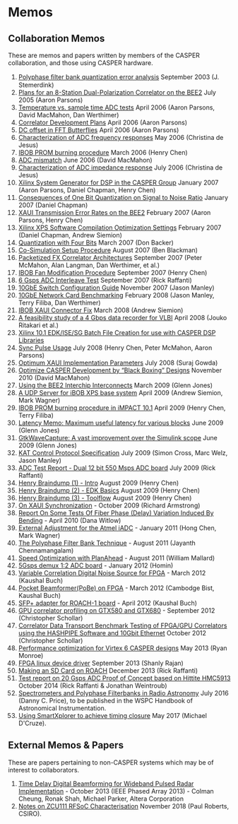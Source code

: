 # Memos

## Collaboration Memos
These are memos and papers written by members of the CASPER collaboration, and those using CASPER hardware.

1. [Polyphase ﬁlter bank quantization error analysis](files/Polyphasequant.pdf) September 2003 (J. Stemerdink)
1. [Plans for an 8-Station Dual-Polarization Correlator on the BEE2](files/BEE2-based_Dual-Polarization_Antenna_Correlator.md) July 2005 (Aaron Parsons)
1. [Temperature vs. sample time ADC tests](files/ADC_temp.md) April 2006 (Aaron Parsons, David MacMahon, Dan Werthimer)
1. [Correlator Development Plans](files/Correlator_development_plans.pdf) April 2006 (Aaron Parsons)
1. [DC offset in FFT Butterflies](files/DC_FFT.md) April 2006 (Aaron Parsons)
1. [Characterization of ADC frequency responses](files/ADC_frequency_response_characteristics.md) May 2006 (Christina de Jesus)
1. [IBOB PROM burning procedure](files/ibob_prom_burning.pdf) March 2006 (Henry Chen)
1. [ADC mismatch](files/Effects_of_mismatches_between_interleaved_ADCs.md) June 2006 (David MacMahon)
1. [Characterization of ADC impedance response](files/ADC_impedance_response_characteristics.md) July 2006 (Christina de Jesus)
1. [Xilinx System Generator for DSP in the CASPER Group](files/simulink_scripting.pdf) January 2007 (Aaron Parsons, Daniel Chapman, Henry Chen)
1. [Consequences of One Bit Quantization on Signal to Noise Ratio](files/snr_quant.pdf) January 2007 (Daniel Chapman)
1. [XAUI Transmission Error Rates on the BEE2](files/xaui_error.pdf) February 2007 (Aaron Parsons, Henry Chen)
1. [Xilinx XPS Software Compilation Optimization Settings](files/xps_optimization.pdf) February 2007 (Daniel Chapman, Andrew Siemion)
1. [Quantization with Four Bits](files/p011.quant.pdf) March 2007 (Don Backer)
1. [Co-Simulation Setup Procedure](files/cosim_memo.pdf) August 2007 (Ben Blackman)
1. [Packetized FX Correlator Architectures](files/Memo017_PacketizedCorrelatorArchitectures.pdf) September 2007 (Peter McMahon, Alan Langman, Dan Werthimer, et al.)
1. [IBOB Fan Modification Procedure](files/ibobfan_proc.pdf) September 2007 (Henry Chen)
1. [6 Gsps ADC Interleave Test](files/mini_roach_sine_sweep.pdf) September 2007 (Rick Raffanti)
1. [10GbE Switch Configuration Guide](files/switch_configuration.pdf) November 2007 (Jason Manley)
1. [10GbE Network Card Benchmarking](files/nics.pdf) February 2008 (Jason Manley, Terry Filiba, Dan Werthimer)
1. [IBOB XAUI Connector Fix](files/Science_Safety_001.pdf) March 2008 (Andrew Siemion)
1. [A feasibility study of a 4 Gbps data recorder for VLBI](files/4G_EXPReS_Recorder_prelim.pdf) April 2008 (Jouko Ritakari et al.)
1. [Xilinx 10.1 EDK/ISE/SG Batch File Creation for use with CASPER DSP Libraries](files/xilinx_10_1_memo.pdf)
1. [Sync Pulse Usage](files/sync_memo_v1.pdf) July 2008 (Henry Chen, Peter McMahon, Aaron Parsons)
1. [Optimum XAUI Implementation Parameters](files/cabletestmemo.pdf) July 2008 (Suraj Gowda)
1. [Optimize CASPER Development by “Black Boxing” Designs](files/Black_box_memo.pdf) November 2010 (David MacMahon)
1. [Using the BEE2 Interchip Interconnects](files/BEE2_interchip_interconnects.md) March 2009 (Glenn Jones)
1. [A UDP Server for iBOB XPS base system](files/udp_packetization.pdf) April 2009 (Andrew Siemion, Mark Wagner)
1. [IBOB PROM burning procedure in iMPACT 10.1](files/ibob_prom_proc_10_1.pdf) April 2009 (Henry Chen, Terry Filiba)
1. [Latency Memo: Maximum useful latency for various blocks](files/Latency_memo.md) June 2009 (Glenn Jones)
1. [GtkWaveCapture: A vast improvement over the Simulink scope](files/Gtk_wave_capture.md) June 2009 (Glenn Jones)
1. [KAT Control Protocol Specification](files/NRF-KAT7-6.0-IFCE-002-Rev4.pdf) July 2009 (Simon Cross, Marc Welz, Jason Manley)
1. [ADC Test Report - Dual 12 bit 550 Msps ADC board](files/MKID_ADC_Test_Report.pdf) July 2009 (Rick Raffanti)
1. [Henry Braindump (1) - Intro](files/henry_braindump_1_-_intro.pdf) August 2009 (Henry Chen)
1. [Henry Braindump (2) - EDK Basics](files/henry_braindump_2_-_edk.pdf) August 2009 (Henry Chen)
1. [Henry Braindump (3) - Toolflow](files/henry_braindump_3_-_toolflow.pdf) August 2009 (Henry Chen)
1. [On XAUI Synchronization](files/On_XAUI_Synchronisation.pdf) - October 2009 (Richard Armstrong)
1. [Report On Some Tests Of Fiber Phase (Delay) Variation Induced By Bending](files/Optical_fiber.pdf) - April 2010 (Dana Witlow)
1. [External Adjustment for the Atmel iADC](files/Atmel_iadc_external_adjust.pdf) - January 2011 (Hong Chen, Mark Wagner)
1. [The Polyphase Filter Bank Technique](files/Casper_memo_pfb.pdf) - August 2011 (Jayanth Chennamangalam)
1. [Speed Optimization with PlanAhead](files/Speed_optimization_with_planahead.md) - August 2011 (William Mallard)
1. [5Gsps demux 1:2 ADC board](files/5gADCforRadioREV-A.pdf) - January 2012 (Homin)
1. [Variable Correlation Digital Noise Source for FPGA](files/Variable_correlation_digital_noise_source_for_fpga.md) - March 2012 (Kaushal Buch)
1. [Pocket Beamformer(PoBe) on FPGA](files/Pocket_beamformer_on_fpga.md) - March 2012 (Cambodge Bist, Kaushal Buch)
1. [SFP+ adapter for ROACH-1 board](files/SFP+_adapter_for_roach.md) - April 2012 (Kaushal Buch)
1. [GPU correlator profiling on GTX580 and GTX680](files/Xgpu_profiling.pdf) - September 2012 (Christopher Schollar)
1. [Correlator Data Transport Benchmark Testing of FPGA/GPU Correlators using the HASHPIPE Software and 10Gbit Ethernet](files/Hashpipe_throughput.pdf) October 2012 (Christopher Schollar)
1. [Performance optimization for Virtex 6 CASPER designs](files/roach2_timing.zip) May 2013 (Ryan Monroe)
1. [FPGA linux device driver](files/Fpga_device_driver_memo.md) September 2013 (Shanly Rajan)
1. [Making an SD Card on ROACH](files/MakingSDcardforROACH.pdf) December 2013 (Rick Raffanti)
1. [Test report on 20 Gsps ADC Proof of Concept based on Hittite HMC5913](files/ADC1X26G_Test_Report_20141030.pdf) October 2014 (Rick Raffanti & Jonathan Weintroub)
1. [Spectrometers and Polyphase Filterbanks in Radio Astronomy](http://arxiv.org/abs/1607.03579) July 2016 (Danny C. Price), to be published in the WSPC Handbook of Astronomical Instrumentation.
1. [Using SmartXplorer to achieve timing closure](files/SmartXplorer_memo.pdf) May 2017 (Michael D'Cruze).


## External Memos & Papers
These are papers pertaining to non-CASPER systems which may be of interest to collaborators.

1. [Time Delay Digital Beamforming for Wideband Pulsed Radar Implementation](files/IEEE_PhasedArray2013_TDBF.pdf) - October 2013 (IEEE Phased Array 2013) - Colman Cheung, Ronak Shah, Michael Parker, Altera Corporation
1. [Notes on ZCU111 RFSoC Characterisation](files/zcu118-memo.pdf) November 2018 (Paul Roberts, CSIRO).
